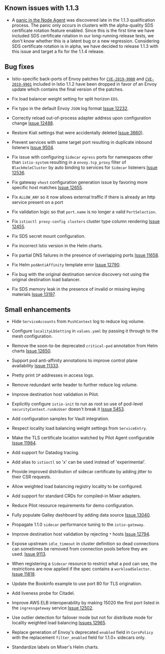## Known issues with 1.1.3

- A [panic in the Node Agent](https://github.com/istio/istio/issues/13325) was discovered late in the 1.1.3 qualification process.  The panic only occurs in clusters with the alpha-quality SDS certificate rotation feature enabled.  Since this is the first time we have included SDS certificate rotation in our long-running release tests, we don't know whether this is a latent bug or a new regression.  Considering SDS certificate rotation is in alpha, we have decided to release 1.1.3 with this issue and target a fix for the 1.1.4 release.

## Bug fixes

- Istio-specific back-ports of Envoy patches for [`CVE-2019-9900`](https://cve.mitre.org/cgi-bin/cvename.cgi?name=CVE-2019-9900) and
[`CVE-2019-9901`](https://cve.mitre.org/cgi-bin/cvename.cgi?name=CVE-2019-9901) included in Istio 1.1.2 have been dropped in favor of an
Envoy update which contains the final version of the patches.

- Fix load balancer weight setting for split horizon `EDS`.

- Fix typo in the default Envoy `JSON` log format [Issue 12232](https://github.com/istio/istio/issues/12232).

- Correctly reload out-of-process adapter address upon configuration change [Issue 12488](https://github.com/istio/istio/issues/12488).

- Restore Kiali settings that were accidentally deleted [Issue 3660)](https://github.com/istio/istio/issues/3660).

- Prevent services with same target port resulting in duplicate inbound listeners [Issue 9504](https://github.com/istio/istio/issues/9504).

- Fix issue with configuring `Sidecar` `egress` ports for namespaces other than `istio-system` resulting in a `envoy.tcp_proxy` filter of `BlackHoleCluster` by auto binding
to services for `Sidecar` listeners [Issue 12536](https://github.com/istio/istio/issues/12536).

- Fix gateway `vhost` configuration generation issue by favoring more specific host matches [Issue 12655](https://github.com/istio/istio/issues/12655).

- Fix `ALLOW_ANY` so it now allows external traffic if there is already an http service present on a port 

- Fix validation logic so that `port.name` is no longer a valid `PortSelection`.

- Fix `istioctl proxy-config clusters` cluster type column rendering [Issue 12455](https://github.com/istio/istio/issues/12455).

- Fix SDS secret mount configuration.

- Fix incorrect Istio version in the Helm charts.

- Fix partial DNS failures in the presence of overlapping ports [Issue 11658](https://github.com/istio/istio/issues/11658).

- Fix Helm `podAntiAffinity` template error [Issue 12790](https://github.com/istio/istio/issues/12790).

- Fix bug with the original destination service discovery not using the original destination load balancer.

- Fix SDS memory leak in the presence of invalid or missing keying materials [Issue 13197](https://github.com/istio/istio/issues/13197).

## Small enhancements

- Hide `ServiceAccounts` from `PushContext` log to reduce log volume.

- Configure `localityLbSetting` in `values.yaml` by passing it through to the mesh configuration.

- Remove the soon-to-be deprecated `critical-pod` annotation from Helm charts [Issue 12650](https://github.com/istio/istio/issues/12650).

- Support pod anti-affinity annotations to improve control plane availability [Issue 11333](https://github.com/istio/istio/issues/11333).

- Pretty print `IP` addresses in access logs.

- Remove redundant write header to further reduce log volume.

- Improve destination host validation in Pilot.

- Explicitly configure `istio-init` to run as root so use of pod-level `securityContext.runAsUser` doesn't break it [Issue 5453](https://github.com/istio/istio/issues/5453).

- Add configuration samples for Vault integration.
 
- Respect locality load balancing weight settings from `ServiceEntry`.

- Make the TLS certificate location watched by Pilot Agent configurable [Issue 11984](https://github.com/istio/istio/issues/11984).

- Add support for Datadog tracing.

- Add alias to `istioctl` so 'x' can be used instead of 'experimental'. 

- Provide improved distribution of sidecar certificate by adding jitter to their CSR requests.

- Allow weighted load balancing registry locality to be configured.

- Add support for standard CRDs for compiled-in Mixer adapters.

- Reduce Pilot resource requirements for demo configuration.

- Fully populate Galley dashboard by adding data source [Issue 13040](https://github.com/istio/istio/issues/13040).

- Propagate 1.1.0 `sidecar` performance tuning to the `istio-gateway`.

- Improve destination host validation by rejecting `*` hosts [Issue 12794](https://github.com/istio/istio/issues/12794).

- Expose upstream `idle_timeout` in cluster definition so dead connections can sometimes be removed from connection pools before they are used.
[Issue 9113](https://github.com/istio/istio/issues/9113).

- When registering a `Sidecar` resource to restrict what a pod can see, the restrictions are now applied if the spec contains a
`workloadSelector`. [Issue 11818](https://github.com/istio/istio/issues/11818).

- Update the Bookinfo example to use port 80 for TLS origination.

- Add liveness probe for Citadel.

- Improve AWS ELB interoperability by making 15020 the first port listed in the `ingressgateway` service [Issue 12502](https://github.com/istio/istio/issues/12503).

- Use outlier detection for failover mode but not for distribute mode for locality weighted load balancing [Issues 12965](https://github.com/istio/istio/issues/12961).

- Replace generation of Envoy's deprecated `enabled` field in `CorsPolicy` with the replacement `filter_enabled` field for 1.1.0+ sidecars only.

- Standardize labels on Mixer's Helm charts.
